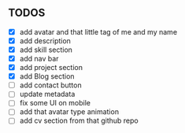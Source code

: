 ## TODOS

- [x] add avatar and that little tag of me and my name
- [x] add description
- [x] add skill section
- [x] add nav bar
- [x] add project section
- [x] add Blog section
- [ ] add contact button
- [ ] update metadata
- [ ] fix some UI on mobile
- [ ] add that avatar type animation
- [ ] add cv section from that github repo